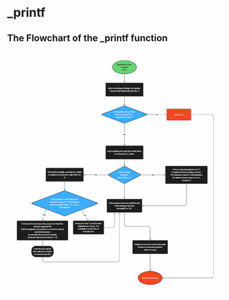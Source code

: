 # _printf

## The Flowchart of the _printf function

<img src="images/Flow_printf.png" width="800"/>